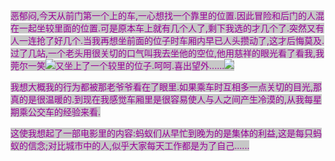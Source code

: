 <p><span style="color: rgb(153, 0, 153); background-color: rgb(199, 199, 199);">恶郁闷,今天从前门第一个上的车,一心想找一个靠里的位置.因此冒险和后门的人混在一起坐较里面的位置.可是原本车上就有几个人了,剩下我选的才几个了.突然又有人一连抢了好几个.当我再想坐前面的位子时车厢内早已人头攒动了,这才后悔莫及.过了几站,一个老头用很关切的口气叫我去坐他的空位,他用慈祥的眼光看了看我,我莞尔一笑<img src="http://my.blog.sina.com.cn/images/face/001.gif">又坐上了一个较里的位子.呵呵.喜出望外......<img src="http://my.blog.sina.com.cn/images/face/003.gif"></span></p><p><span style="background-color: rgb(199, 199, 199); color: rgb(153, 0, 153);">我想大概我的行为都被那老爷爷看在了眼里.如果乘车时互相多一点关切的目光,那真的是很温暖的.到现在我感觉车厢里是很容易使人与人之间产生冷漠的,从我每星期乘公交车的经验来看.</span></p><p><span style="color: rgb(153, 0, 153); background-color: rgb(199, 199, 199);">这使我想起了一部电影里的内容:蚂蚁们从早忙到晚为的是集体的利益,这是每只蚂蚁的信念;对比城市中的人,似乎大家每天工作都是为了自己......</span></p>